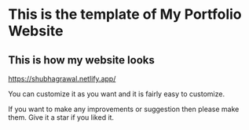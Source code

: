 # This is the template of My Portfolio Website 

## This is how my website looks
https://shubhagrawal.netlify.app/

You can customize it as you want and it is fairly easy to customize. 

If you want to make any improvements or suggestion then please make them. 
Give it a star if you liked it. 
